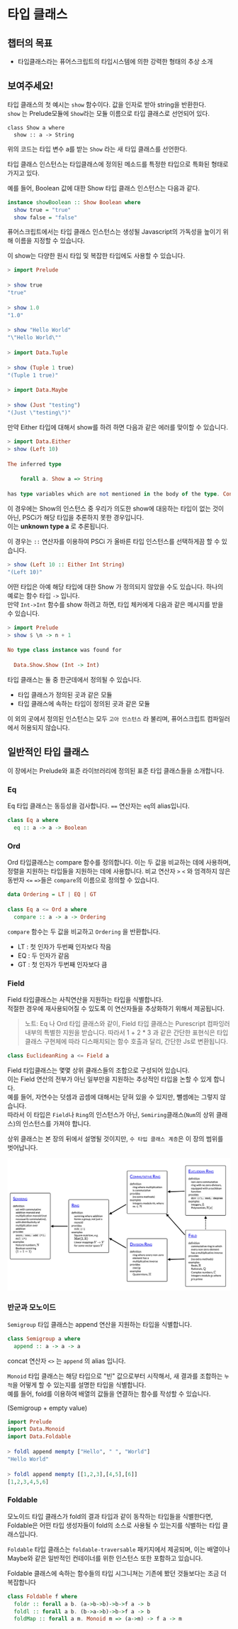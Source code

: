 # 타입 클래스

## 챕터의 목표

- 타입클래스라는 퓨어스크립트의 타입시스템에 의한 강력한 형태의 추상 소개

## 보여주세요!

타입 클래스의 첫 예시는 `show` 함수이다. 값을 인자로 받아 string을 반환한다.  
`show` 는 Prelude모듈에 `Show`라는 모듈 이름으로 타입 클래스로 선언되어 있다.

```purescsript
class Show a where
  show :: a -> String
```

위의 코드는 타입 변수 a를 받는 `Show` 라는 새 타입 클래스를 선언한다.

타입 클래스 인스턴스는 타입클래스에 정의된 메소드를 특정한 타입으로 특화된 형태로 가지고 있다.

예를 들어, Boolean 값에 대한 Show 타입 클래스 인스턴스는 다음과 같다.

```purescript
instance showBoolean :: Show Boolean where
  show true = "true"
  show false = "false"
```

퓨어스크립트에서는 타입 클래스 인스턴스는 생성될 Javascript의 가독성을 높이기 위해 이름을 지정할 수 있습니다.

이 show는 다양한 원시 타입 및 복잡한 타입에도 사용할 수 있습니다.

```purescript
> import Prelude

> show true
"true"

> show 1.0
"1.0"

> show "Hello World"
"\"Hello World\""

> import Data.Tuple

> show (Tuple 1 true)
"(Tuple 1 true)"

> import Data.Maybe

> show (Just "testing")
"(Just \"testing\")"
```

만약 Either 타입에 대해서 show를 하려 하면 다음과 같은 에러를 맞이할 수 있습니다.

```purescript
> import Data.Either
> show (Left 10)

The inferred type

    forall a. Show a => String

has type variables which are not mentioned in the body of the type. Consider adding a type annotation.
```

이 경우에는 Show의 인스턴스 중 우리가 의도한 show에 대응하는 타입이 없는 것이 아닌, PSCi가 해당 타입을 추론하지 못한 경우입니다.  
이는 **unknown type a** 로 추론됩니다.

이 경우는 `::` 연산자를 이용하여 PSCi 가 올바른 타입 인스턴스를 선택하게끔 할 수 있습니다.

```purescript
> show (Left 10 :: Either Int String)
"(Left 10)"
```

어떤 타입은 아예 해당 타입에 대한 Show 가 정의되지 않았을 수도 있습니다. 하나의 예로는 함수 타입 `->` 입니다.  
만약 `Int->Int` 함수를 show 하려고 하면, 타입 체커에게 다음과 같은 메시지를 받을 수 있습니다.

```purescript
> import Prelude
> show $ \n -> n + 1

No type class instance was found for

  Data.Show.Show (Int -> Int)
```

타입 클래스는 둘 중 한군데에서 정의될 수 있습니다.

- 타입 클래스가 정의된 곳과 같은 모듈
- 타입 클래스에 속하는 타입이 정의된 곳과 같은 모듈

이 외의 곳에서 정의된 인스턴스는 모두 `고아 인스턴스` 라 불리며, 퓨어스크립트 컴파일러에서 허용되지 않습니다.

## 일반적인 타입 클래스

이 장에서는 Prelude와 표준 라이브러리에 정의된 표준 타입 클래스들을 소개합니다.

### Eq

Eq 타입 클래스는 동등성을 검사합니다. `==` 연산자는 `eq`의 alias입니다.

```purescript
class Eq a where
  eq :: a -> a -> Boolean
```

### Ord

Ord 타입클래스는 compare 함수를 정의합니다. 이는 두 값을 비교하는 데에 사용하며, 정렬을 지원하는 타입들을 지원하는 데에 사용합니다.
비교 연산자 `>` `<` 와 엄격하지 않은 동반자 `<=` `=>`들은 `compare`의 이름으로 정의할 수 있습니다.

```purescript
data Ordering = LT | EQ | GT

class Eq a <= Ord a where
  compare :: a -> a -> Ordering
```

`compare` 함수는 두 값을 비교하고 `Ordering` 을 반환합니다.

- LT : 첫 인자가 두번째 인자보다 작음
- EQ : 두 인자가 같음
- GT : 첫 인자가 두번째 인자보다 큼

### Field

Field 타입클래스는 사칙연산을 지원하는 타입을 식별합니다.  
적절한 경우에 재사용되어질 수 있도록 이 연산자들을 추상화하기 위해서 제공됩니다.

> 노트: Eq 나 Ord 타입 클래스와 같이, Field 타입 클래스는 Purescript 컴파잉러 내부의 특별한 지원을 받습니다.
> 따라서 1 + 2 \* 3 과 같은 간단한 표현식은 타입 클래스 구현체에 따라 디스패치되는 함수 호출과 달리, 간단한 Js로 변환됩니다.

```purescript
class EuclideanRing a <= Field a
```

Field 타입클래스는 몇몇 상위 클래스들의 조합으로 구성되어 있습니다.  
이는 Field 연산의 전부가 아닌 일부만을 지원하는 추상적인 타입을 논할 수 있게 합니다.  
예를 들어, 자연수는 덧셈과 곱셈에 대해서는 닫혀 있을 수 있지만, 뺄셈에는 그렇지 않습니다.  
따라서 이 타입은 `Field`나 `Ring`의 인스턴스가 아닌, `Semiring`클래스(`Num`의 상위 클래스)의 인스턴스를 가져야 합니다.

상위 클래스는 본 장의 뒤에서 설명될 것이지만, `수 타입 클래스 계층`은 이 장의 범위를 벗어납니다.

![수 타입 클래스 계층](./img/numericTypeClassHierarchy.png)

### 반군과 모노이드

`Semigroup` 타입 클래스는 append 연산을 지원하는 타입을 식별합니다.

```purescript
class Semigroup a where
  append :: a -> a -> a
```

concat 연산자 `<>` 는 `append` 의 alias 입니다.

`Monoid` 타입 클래스는 해당 타입으로 "빈" 값으로부터 시작해서, 새 결과를 조합하는 `누적`을 어떻게 할 수 있는지를 설명한 타입을 식별합니다.  
예를 들어, fold를 이용하여 배열의 값들을 연결하는 함수를 작성할 수 있습니다.

(Semigroup + empty value)

```purescript
import Prelude
import Data.Monoid
import Data.Foldable

> foldl append mempty ["Hello", " ", "World"]
"Hello World"

> foldl append mempty [[1,2,3],[4,5],[6]]
[1,2,3,4,5,6]
```

### Foldable

모노이드 타입 클래스가 fold의 결과 타입과 같이 동작하는 타입들을 식별한다면, Foldable은 어떤 타입 생성자들이 fold의 소스로 사용될 수 있는지를 식별하는 타입 클래스입니다.

`Foldable` 타입 클래스는 `foldable-traversable` 패키지에서 제공되며, 이는 배열이나 Maybe와 같은 일반적인 컨테이너를 위한 인스턴스 또한 포함하고 있습니다.

Foldable 클래스에 속하는 함수들의 타입 시그니쳐는 기존에 봤던 것들보다는 조금 더 복잡합니다

```purescript
class Foldable f where
  foldr :: forall a b. (a->b->b)->b->f a -> b
  foldl :: forall a b. (b->a->b)->b->f a -> b
  foldMap :: forall a m. Monoid m => (a->m) -> f a -> m
```
